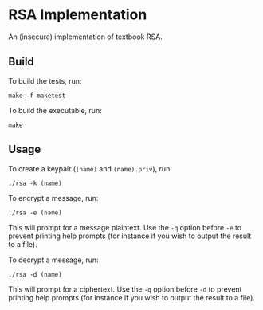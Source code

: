 # RSA Implementation
An (insecure) implementation of textbook RSA.

## Build
To build the tests, run:
```
make -f maketest
```
To build the executable, run:
```
make
```    

## Usage

To create a keypair (`(name)` and `(name).priv`), run:
```
./rsa -k (name)
```

To encrypt a message, run:
```
./rsa -e (name)
```
This will prompt for a message plaintext. Use the `-q` option before `-e` to prevent printing help prompts (for instance if you wish to output the result to a file).

To decrypt a message, run:
```
./rsa -d (name)
```
This will prompt for a ciphertext. Use the `-q` option before `-d` to prevent printing help prompts (for instance if you wish to output the result to a file).
